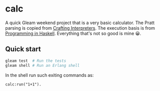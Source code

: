# calc

A quick Gleam weekend project that is a very basic calculator. The Pratt parsing is copied from [Crafting Interpreters](https://craftinginterpreters.com/compiling-expressions.html).
The execution basis is from [Programming in Haskell](http://www.cs.nott.ac.uk/~pszgmh/pih.html). Everything that's not so good is mine 😀.

## Quick start

```sh
gleam test  # Run the tests
gleam shell # Run an Erlang shell
```

In the shell run such exiting commands as:

```
calc:run("1+1").
```

